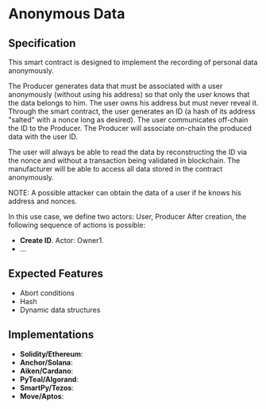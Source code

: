 # Anonymous Data

## Specification

This smart contract is designed to implement the recording of personal data anonymously.

The Producer generates data that must be associated with a user anonymously (without using his address) so that only the
user knows that the data belongs to him.
The user owns his address but must never reveal it.
Through the smart contract, the user generates an ID (a hash of its address "salted" with a nonce long as desired).
The user communicates off-chain the ID to the Producer.
The Producer will associate on-chain the produced data with the user ID.

The user will always be able to read the data by reconstructing the ID via the nonce and without a transaction 
being validated in blockchain. The manufacturer will be able to access all data stored in the contract anonymously.

NOTE: A possible attacker can obtain the data of a user if he knows his address and nonces.


In this use case, we define two actors: User, Producer
After creation, the following sequence of actions is possible:
- **Create ID**. Actor: Owner1.
-  ...

## Expected Features

- Abort conditions
- Hash
- Dynamic data structures


## Implementations

- **Solidity/Ethereum**: 
- **Anchor/Solana**: 
- **Aiken/Cardano**:
- **PyTeal/Algorand**:
- **SmartPy/Tezos**:
- **Move/Aptos**:
